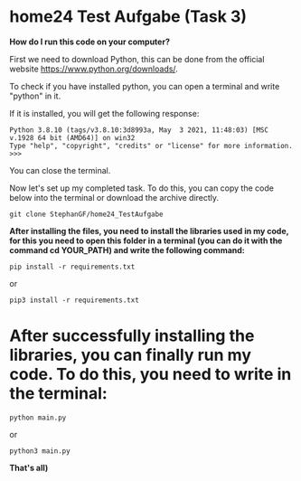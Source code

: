 # home24 Test Aufgabe (Task 3)

**How do I run this code on your computer?**

First we need to download Python, this can be done from the official website https://www.python.org/downloads/.

To check if you have installed python, you can open a terminal and write "python" in it.

If it is installed, you will get the following response:
```
Python 3.8.10 (tags/v3.8.10:3d8993a, May  3 2021, 11:48:03) [MSC v.1928 64 bit (AMD64)] on win32
Type "help", "copyright", "credits" or "license" for more information.
>>>
```

You can close the terminal.

Now let's set up my completed task. To do this, you can copy the code below into the terminal or download the archive directly.

```
git clone StephanGF/home24_TestAufgabe
```

**After installing the files, you need to install the libraries used in my code, for this you need to open this folder in a terminal (you can do it with the command cd YOUR_PATH) and write the following command:**

```
pip install -r requirements.txt
```

or

```
pip3 install -r requirements.txt
```


# After successfully installing the libraries, you can finally run my code. To do this, you need to write in the terminal:

```
python main.py
```

or

```
python3 main.py
```

**That's all)**
